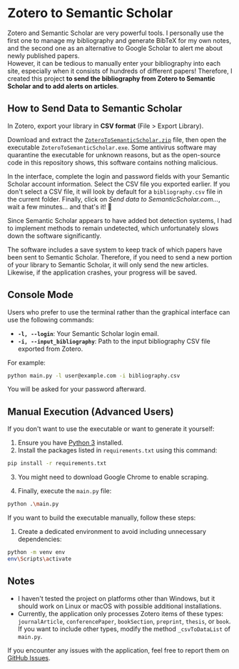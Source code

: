 # Zotero to Semantic Scholar

Zotero and Semantic Scholar are very powerful tools. I personally use the first one to manage my bibliography and generate BibTeX for my own notes, and the second one as an alternative to Google Scholar to alert me about newly published papers.  
However, it can be tedious to manually enter your bibliography into each site, especially when it consists of hundreds of different papers! Therefore, I created this project __to send the bibliography from Zotero to Semantic Scholar and to add alerts on articles__.

## How to Send Data to Semantic Scholar

In Zotero, export your library in __CSV format__ (File > Export Library).

Download and extract the [`ZoteroToSemanticScholar.zip`](https://github.com/davidAlgis/zotero2SemanticScholar/releases/tag/v0.2) file, then open the executable `ZoteroToSemanticScholar.exe`. Some antivirus software may quarantine the executable for unknown reasons, but as the open-source code in this repository shows, this software contains nothing malicious.

In the interface, complete the login and password fields with your Semantic Scholar account information. Select the CSV file you exported earlier. If you don't select a CSV file, it will look by default for a `bibliography.csv` file in the current folder. Finally, click on _Send data to SemanticScholar.com..._, wait a few minutes... and that's it! 🙂 

Since Semantic Scholar appears to have added bot detection systems, I had to implement methods to remain undetected, which unfortunately slows down the software significantly.

The software includes a save system to keep track of which papers have been sent to Semantic Scholar. Therefore, if you need to send a new portion of your library to Semantic Scholar, it will only send the new articles. Likewise, if the application crashes, your progress will be saved.

## Console Mode

Users who prefer to use the terminal rather than the graphical interface can use the following commands:

- **`-l, --login`**: Your Semantic Scholar login email.
- **`-i, --input_bibliography`**: Path to the input bibliography CSV file exported from Zotero.

For example:
```bash
python main.py -l user@example.com -i bibliography.csv
```

You will be asked for your password afterward.

## Manual Execution (Advanced Users)

If you don't want to use the executable or want to generate it yourself:

1. Ensure you have [Python 3](https://www.python.org/downloads/) installed.
2. Install the packages listed in `requirements.txt` using this command:
```bash
pip install -r requirements.txt
```
3. You might need to download Google Chrome to enable scraping.

4. Finally, execute the `main.py` file:
```bash
python .\main.py
```

If you want to build the executable manually, follow these steps:
1. Create a dedicated environment to avoid including unnecessary dependencies:
```bash
python -m venv env
env\Scripts\activate
```

## Notes

- I haven't tested the project on platforms other than Windows, but it should work on Linux or macOS with possible additional installations.
- Currently, the application only processes Zotero items of these types: `journalArticle`, `conferencePaper`, `bookSection`, `preprint`, `thesis`, or `book`. If you want to include other types, modify the method `_csvToDataList` of `main.py`.

If you encounter any issues with the application, feel free to report them on [GitHub Issues](https://github.com/davidAlgis/zotero2SemanticScholar/issues).
